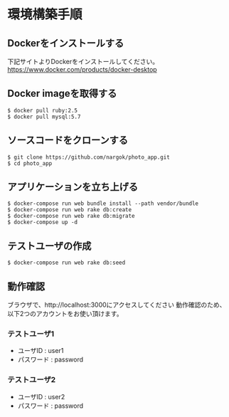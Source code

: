 # 環境構築手順

## Dockerをインストールする
下記サイトよりDockerをインストールしてください。
https://www.docker.com/products/docker-desktop

## Docker imageを取得する
```
$ docker pull ruby:2.5
$ docker pull mysql:5.7
```
## ソースコードをクローンする
```
$ git clone https://github.com/nargok/photo_app.git
$ cd photo_app
```
## アプリケーションを立ち上げる
```
$ docker-compose run web bundle install --path vendor/bundle
$ docker-compose run web rake db:create
$ docker-compose run web rake db:migrate
$ docker-compose up -d
```

## テストユーザの作成
```
$ docker-compose run web rake db:seed
```

## 動作確認
ブラウザで、http://localhost:3000にアクセスしてください
動作確認のため、以下2つのアカウントをお使い頂けます。

### テストユーザ1
- ユーザID  :  user1
- パスワード : password

### テストユーザ2
- ユーザID  :  user2
- パスワード : password